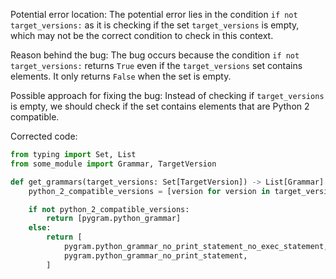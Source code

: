 Potential error location: The potential error lies in the condition `if not target_versions:` as it is checking if the set `target_versions` is empty, which may not be the correct condition to check in this context.

Reason behind the bug: The bug occurs because the condition `if not target_versions:` returns `True` even if the `target_versions` set contains elements. It only returns `False` when the set is empty.

Possible approach for fixing the bug: Instead of checking if `target_versions` is empty, we should check if the set contains elements that are Python 2 compatible. 

Corrected code:

```python
from typing import Set, List
from some_module import Grammar, TargetVersion

def get_grammars(target_versions: Set[TargetVersion]) -> List[Grammar]:
    python_2_compatible_versions = [version for version in target_versions if version.is_python2()]

    if not python_2_compatible_versions:
        return [pygram.python_grammar]
    else:
        return [
            pygram.python_grammar_no_print_statement_no_exec_statement,
            pygram.python_grammar_no_print_statement,
        ]
```